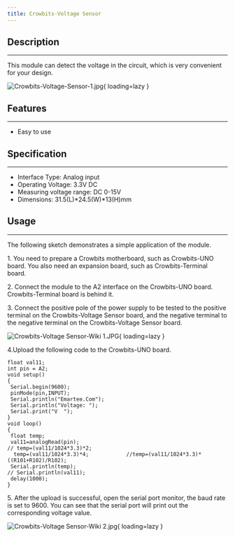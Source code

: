 ```yaml
---
title: Crowbits-Voltage Sensor
---
```


## Description
-----------

This module can detect the voltage in the circuit, which is very convenient for your design.

![Crowbits-Voltage-Sensor-1.jpg](https://wiki.elecrow.com/images/thumb/4/49/Crowbits-Voltage-Sensor-1.jpg/600px-Crowbits-Voltage-Sensor-1.jpg){ loading=lazy }

## Features
--------

- Easy to use

## Specification
-------------

- Interface Type: Analog input
- Operating Voltage: 3.3V DC
- Measuring voltage range: DC 0-15V
- Dimensions: 31.5(L)\*24.5(W)\*13(H)mm

## Usage
-----

The following sketch demonstrates a simple application of the module.

1\. You need to prepare a Crowbits motherboard, such as Crowbits-UNO board. You also need an expansion board, such as Crowbits-Terminal board.

2\. Connect the module to the A2 interface on the Crowbits-UNO board. Crowbits-Terminal board is behind it.

3\. Connect the positive pole of the power supply to be tested to the positive terminal on the Crowbits-Voltage Sensor board, and the negative terminal to the negative terminal on the Crowbits-Voltage Sensor board.

![Crowbits-Voltage Sensor-Wiki 1.JPG](https://wiki.elecrow.com/images/thumb/0/0b/Crowbits-Voltage_Sensor-Wiki_1.JPG/600px-Crowbits-Voltage_Sensor-Wiki_1.JPG){ loading=lazy }

4.Upload the following code to the Crowbits-UNO board.

```
float val11; 
int pin = A2;
void setup() 
{    
 Serial.begin(9600);   
 pinMode(pin,INPUT);
 Serial.println("Emartee.Com");   
 Serial.println("Voltage: ");   
 Serial.print("V  "); 
} 
void loop() 
{       
 float temp;       
 val11=analogRead(pin);       
// temp=(val11/1024*3.3)*2;   
  temp=(val11/1024*3.3)*4;            //temp=(val11/1024*3.3)*((R101+R102)/R102);   
 Serial.println(temp);        
// Serial.println(val11);   
 delay(1000); 
}
```

5\. After the upload is successful, open the serial port monitor, the baud rate is set to 9600. You can see that the serial port will print out the corresponding voltage value.

![Crowbits-Voltage Sensor-Wiki 2.jpg](https://wiki.elecrow.com/images/thumb/4/4b/Crowbits-Voltage_Sensor-Wiki_2.jpg/600px-Crowbits-Voltage_Sensor-Wiki_2.jpg){ loading=lazy }